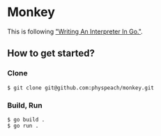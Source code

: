 # Monkey

This is following ["Writing An Interpreter In Go."](https://interpreterbook.com/).

## How to get started?
### Clone
```
$ git clone git@github.com:physpeach/monkey.git
```

### Build, Run
```
$ go build .
$ go run .
```
